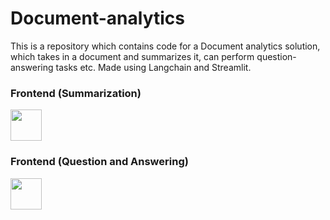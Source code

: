 # Document-analytics
This is a repository which contains code for a Document analytics solution, which takes in a document and summarizes it, can perform question-answering tasks etc. Made using Langchain and Streamlit.
### Frontend (Summarization)
<img src="[Screenshot_QA_1_app](https://github.com/adarsh1chand/Document-analytics/Screenshot_QA_1_app.png)" width="50">

### Frontend (Question and Answering)
<img src="[Screenshot_QA_app](https://github.com/adarsh1chand/Document-analytics/Screenshot_QA_app.png)" width="50">
